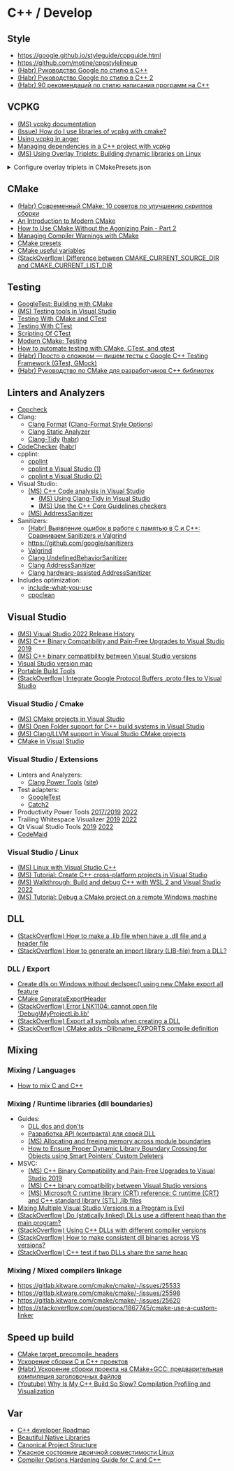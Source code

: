 # C++ / Develop

## Style
* <https://google.github.io/styleguide/cppguide.html>
* <https://github.com/motine/cppstylelineup>
* [(Habr) Руководство Google по стилю в C++](https://habr.com/ru/articles/480422/)
* [(Habr) Руководство Google по стилю в C++ 2](https://habr.com/ru/articles/841552/)
* [(Habr) 90 рекомендаций по стилю написания программ на C++](https://habr.com/ru/articles/172091/)

## VCPKG
* [(MS) vcpkg documentation](https://learn.microsoft.com/en-us/vcpkg/)
* [(Issue) How do I use libraries of vcpkg with cmake?](https://github.com/microsoft/vcpkg/issues/14258#issuecomment-717579819)
* [Using vcpkg in anger](https://codingnest.com/files/Using%20vcpkg%20In%20Anger.pdf)
* [Managing dependencies in a C++ project with vcpkg](https://decovar.dev/blog/2022/10/30/cpp-dependencies-with-vcpkg/)
* [(MS) Using Overlay Triplets: Building dynamic libraries on Linux](https://learn.microsoft.com/en-us/vcpkg/users/examples/overlay-triplets-linux-dynamic)

<details>
<summary>Configure overlay triplets in CMakePresets.json</summary>

```json
"cacheVariables": {
    "VCPKG_OVERLAY_TRIPLETS": "${sourceDir}/triplets"
}
```
</details>

## CMake
* [(Habr) Современный CMake: 10 советов по улучшению скриптов сборки](https://habr.com/ru/articles/330902/)
* [An Introduction to Modern CMake](https://cliutils.gitlab.io/modern-cmake/)
* [How to Use CMake Without the Agonizing Pain - Part 2](https://alexreinking.com/blog/how-to-use-cmake-without-the-agonizing-pain-part-2.html)
* [Managing Compiler Warnings with CMake](https://www.foonathan.net/2018/10/cmake-warnings/)
* [CMake presets](https://cmake.org/cmake/help/latest/manual/cmake-presets.7.html)
* [CMake useful variables](https://gitlab.kitware.com/cmake/community/-/wikis/doc/cmake/Useful-Variables)
* [(StackOverflow) Difference between CMAKE_CURRENT_SOURCE_DIR and CMAKE_CURRENT_LIST_DIR](https://stackoverflow.com/questions/15662497/difference-between-cmake-current-source-dir-and-cmake-current-list-dir)

## Testing
* [GoogleTest: Building with CMake](https://google.github.io/googletest/quickstart-cmake.html)
* [(MS) Testing tools in Visual Studio](https://learn.microsoft.com/en-us/visualstudio/test/unit-test-basics?view=vs-2019)
* [Testing With CMake and CTest](https://cmake.org/cmake/help/book/mastering-cmake/chapter/Testing%20With%20CMake%20and%20CTest.html)
* [Testing With CTest](https://gitlab.kitware.com/cmake/community/-/wikis/doc/ctest/Testing-With-CTest)
* [Scripting Of CTest](https://gitlab.kitware.com/cmake/community/-/wikis/doc/ctest/Scripting-Of-CTest)
* [Modern CMake: Testing](https://cliutils.gitlab.io/modern-cmake/chapters/testing.html)
* [How to automate testing with CMake, CTest, and gtest](https://cfd.university/learn/automating-cfd-solver-and-library-compilation-using-cmake/how-to-automate-testing-with-cmake-ctest-and-gtest/)
* [(Habr) Просто о сложном — пишем тесты с Google C++ Testing Framework (GTest, GMock)](https://habr.com/ru/articles/667880/)
* [(Habr) Руководство по CMake для разработчиков C++ библиотек](https://habr.com/ru/articles/683204/)

## Linters and Analyzers
* [Cppcheck](https://cppcheck.sourceforge.io/)
* Clang:
  * [Clang Format](https://clang.llvm.org/docs/ClangFormat.html) ([Clang-Format Style Options](https://clang.llvm.org/docs/ClangFormatStyleOptions.html))
  * [Clang Static Analyzer](https://clang-analyzer.llvm.org/)
  * [Clang-Tidy](https://clang.llvm.org/extra/clang-tidy/) ([habr](https://habr.com/ru/companies/auriga/articles/526486/))
* [CodeChecker](https://pypi.org/project/codechecker/) ([habr](https://habr.com/ru/companies/yadro/articles/838878/))
* cpplint:
  * [cpplint](https://github.com/cpplint/cpplint)
  * [cpplint в Visual Studio (1)](https://demin.ws/blog/russian/2009/07/08/google-coding-standard-in-visual-studio/)
  * [cpplint в Visual Studio (2)](https://heaohan.github.io/blog/2017/12/01/he-aohan-apply-cpplint)
* Visual Studio:
  * [(MS) C++ Code analysis in Visual Studio](https://learn.microsoft.com/en-us/cpp/code-quality/?view=msvc-160)
    * [(MS) Using Clang-Tidy in Visual Studio](https://learn.microsoft.com/en-us/cpp/code-quality/clang-tidy?view=msvc-160)
    * [(MS) Use the C++ Core Guidelines checkers](https://learn.microsoft.com/en-us/cpp/code-quality/using-the-cpp-core-guidelines-checkers?view=msvc-160)
  * [(MS) AddressSanitizer](https://learn.microsoft.com/en-us/cpp/sanitizers/asan)
* Sanitizers:
  * [(Habr) Выявление ошибок в работе с памятью в C и C++: Сравниваем Sanitizers и Valgrind](https://habr.com/ru/companies/otus/articles/801123/)
  * <https://github.com/google/sanitizers>
  * [Valgrind](https://valgrind.org/)
  * [Clang UndefinedBehaviorSanitizer](https://clang.llvm.org/docs/UndefinedBehaviorSanitizer.html)
  * [Clang AddressSanitizer](https://clang.llvm.org/docs/AddressSanitizer.html)
  * [Clang hardware-assisted AddressSanitizer](https://clang.llvm.org/docs/HardwareAssistedAddressSanitizerDesign.html)
* Includes optimization:
  * [include-what-you-use](https://github.com/include-what-you-use/include-what-you-use)
  * [cppclean](https://github.com/myint/cppclean)

## Visual Studio
* [(MS) Visual Studio 2022 Release History](https://learn.microsoft.com/en-us/visualstudio/releases/2022/release-history)
* [(MS) C++ Binary Compatibility and Pain-Free Upgrades to Visual Studio 2019](https://devblogs.microsoft.com/cppblog/cpp-binary-compatibility-and-pain-free-upgrades-to-visual-studio-2019/)
* [(MS) C++ binary compatibility between Visual Studio versions](https://learn.microsoft.com/en-us/cpp/porting/binary-compat-2015-2017?view=msvc-160)
* [Visual Studio version map](https://gist.github.com/RDCH106/40fe61f447df58c1b9c83a1781374bcd)
* [Portable Build Tools](https://github.com/Data-Oriented-House/PortableBuildTools)
* [(StackOverflow) Integrate Google Protocol Buffers .proto files to Visual Studio](https://stackoverflow.com/questions/11447950/integrate-google-protocol-buffers-proto-files-to-visual-c-2010)

### Visual Studio / Cmake
* [(MS) CMake projects in Visual Studio](https://learn.microsoft.com/en-us/cpp/build/cmake-projects-in-visual-studio?view=msvc-160)
* [(MS) Open Folder support for C++ build systems in Visual Studio](https://learn.microsoft.com/en-us/cpp/build/open-folder-projects-cpp?view=msvc-160)
* [(MS) Clang/LLVM support in Visual Studio CMake projects](https://learn.microsoft.com/en-us/cpp/build/clang-support-cmake?view=msvc-160)
* [CMake in Visual Studio](https://logins.github.io/programming/2020/05/17/CMakeInVisualStudio.html)

### Visual Studio / Extensions
* Linters and Analyzers:
  * [Clang Power Tools](https://marketplace.visualstudio.com/items?itemName=caphyon.ClangPowerTools) ([site](https://clangpowertools.com/))
* Test adapters:
  * [GoogleTest](https://marketplace.visualstudio.com/items?itemName=ChristianSoltenborn.GoogleTestAdapter)
  * [Catch2](https://marketplace.visualstudio.com/items?itemName=JohnnyHendriks.ext01)
* Productivity Power Tools
  [2017/2019](https://marketplace.visualstudio.com/items?itemName=VisualStudioPlatformTeam.ProductivityPowerPack2017)
  [2022](https://marketplace.visualstudio.com/items?itemName=VisualStudioPlatformTeam.ProductivityPowerPack2022)
* Trailing Whitespace Visualizer
  [2019](https://marketplace.visualstudio.com/items?itemName=MadsKristensen.TrailingWhitespaceVisualizer)
  [2022](https://marketplace.visualstudio.com/items?itemName=MadsKristensen.TrailingWhitespace64)
* Qt Visual Studio Tools
  [2019](https://marketplace.visualstudio.com/items?itemName=TheQtCompany.QtVisualStudioTools2019)
  [2022](https://marketplace.visualstudio.com/items?itemName=TheQtCompany.QtVisualStudioTools2022)
* [CodeMaid](https://marketplace.visualstudio.com/items?itemName=SteveCadwallader.CodeMaid)

### Visual Studio / Linux
* [(MS) Linux with Visual Studio C++](https://learn.microsoft.com/en-us/cpp/linux/?view=msvc-160)
* [(MS) Tutorial: Create C++ cross-platform projects in Visual Studio](https://learn.microsoft.com/en-us/cpp/build/get-started-linux-cmake?view=msvc-160)
* [(MS) Walkthrough: Build and debug C++ with WSL 2 and Visual Studio 2022](https://learn.microsoft.com/en-us/cpp/build/walkthrough-build-debug-wsl2?view=msvc-160)
* [(MS) Tutorial: Debug a CMake project on a remote Windows machine](https://learn.microsoft.com/en-us/cpp/build/cmake-remote-debugging?view=msvc-160)

## DLL
* [(StackOverflow) How to make a .lib file when have a .dll file and a header file](https://stackoverflow.com/questions/9360280/how-to-make-a-lib-file-when-have-a-dll-file-and-a-header-file)
* [(StackOverflow) How to generate an import library (LIB-file) from a DLL?](https://stackoverflow.com/questions/9946322/how-to-generate-an-import-library-lib-file-from-a-dll)

### DLL / Export
* [Create dlls on Windows without declspec() using new CMake export all feature](https://www.kitware.com/create-dlls-on-windows-without-declspec-using-new-cmake-export-all-feature/)
* [CMake GenerateExportHeader](https://cmake.org/cmake/help/latest/module/GenerateExportHeader.html)
* [(StackOverflow) Error LNK1104: cannot open file 'Debug\MyProjectLib.lib'](https://stackoverflow.com/questions/40739061/error-lnk1104-cannot-open-file-debug-myprojectlib-lib/40743080#40743080)
* [(StackOverflow) Export all symbols when creating a DLL](https://stackoverflow.com/questions/225432/export-all-symbols-when-creating-a-dll/32284832#32284832)
* [(StackOverflow) CMake adds -Dlibname_EXPORTS compile definition](https://stackoverflow.com/questions/27429732/cmake-adds-dlibname-exports-compile-definition)

## Mixing

### Mixing / Languages
* [How to mix C and C++](https://isocpp.org/wiki/faq/mixing-c-and-cpp)

### Mixing / Runtime libraries (dll boundaries)
* Guides:
  * [DLL dos and don’ts](http://rvelthuis.de/articles/articles-dlls.html)
  * [Разработка API (контракта) для своей DLL](https://www.gunsmoker.ru/2019/06/developing-DLL-API.html)
  * [(MS) Allocating and freeing memory across module boundaries](https://devblogs.microsoft.com/oldnewthing/20060915-04/?p=29723)
  * [How to Ensure Proper Dynamic Library Boundary Crossing for Objects using Smart Pointers' Custom Deleters](https://www.codeproject.com/Articles/594671/How-to-Ensure-Proper-Dynamic-Library-Boundary-Cros)
* MSVC:
  * [(MS) C++ Binary Compatibility and Pain-Free Upgrades to Visual Studio 2019](https://devblogs.microsoft.com/cppblog/cpp-binary-compatibility-and-pain-free-upgrades-to-visual-studio-2019/)
  * [(MS) C++ binary compatibility between Visual Studio versions](https://learn.microsoft.com/en-us/cpp/porting/binary-compat-2015-2017?view=msvc-160)
  * [(MS) Microsoft C runtime library (CRT) reference: C runtime (CRT) and C++ standard library (STL) .lib files](https://learn.microsoft.com/en-us/cpp/c-runtime-library/crt-library-features)
* [Mixing Multiple Visual Studio Versions in a Program is Evil](https://siomsystems.com/mixing-visual-studio-versions/)
* [(StackOverflow) Do (statically linked) DLLs use a different heap than the main program?](https://stackoverflow.com/questions/10820114/do-statically-linked-dlls-use-a-different-heap-than-the-main-program)
* [(StackOverflow) Using C++ DLLs with different compiler versions](https://stackoverflow.com/questions/331045/using-c-dlls-with-different-compiler-versions)
* [(StackOverflow) How to make consistent dll binaries across VS versions?](https://stackoverflow.com/questions/232926/how-to-make-consistent-dll-binaries-across-vs-versions)
* [(StackOverflow) C++ test if two DLLs share the same heap](https://stackoverflow.com/questions/73973154/c-test-if-two-dlls-share-the-same-heap)

### Mixing / Mixed compilers linkage
* <https://gitlab.kitware.com/cmake/cmake/-/issues/25533>
* <https://gitlab.kitware.com/cmake/cmake/-/issues/25598>
* <https://gitlab.kitware.com/cmake/cmake/-/issues/25620>
* <https://stackoverflow.com/questions/1867745/cmake-use-a-custom-linker>

## Speed up build
* [CMake target_precompile_headers](https://cmake.org/cmake/help/latest/command/target_precompile_headers.html)
* [Ускорение сборки C и C++ проектов](https://pvs-studio.ru/ru/blog/posts/cpp/0549/)
* [(Habr) Ускорение сборки проекта на CMake+GCC: предварительная компиляция заголовочных файлов](https://habr.com/ru/articles/503302/)
* [(Youtube) Why Is My C++ Build So Slow? Compilation Profiling and Visualization](https://www.youtube.com/watch?v=Oih3K-3eZ4Y)

## Var
* [C++ developer Roadmap](https://roadmap.sh/cpp)
* [Beautiful Native Libraries](https://lucumr.pocoo.org/2013/8/18/beautiful-native-libraries/)
* [Canonical Project Structure](https://www.open-std.org/jtc1/sc22/wg21/docs/papers/2018/p1204r0.html)
* [Ужасное состояние двоичной совместимости Linux](https://habr.com/ru/articles/893720/)
* [Compiler Options Hardening Guide for C and C++](https://best.openssf.org/Compiler-Hardening-Guides/Compiler-Options-Hardening-Guide-for-C-and-C++.html)
